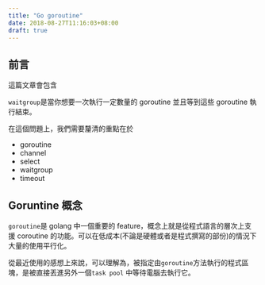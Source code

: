 ```yaml
---
title: "Go goroutine"
date: 2018-08-27T11:16:03+08:00
draft: true
---
```


## 前言

這篇文章會包含

`waitgroup`是當你想要一次執行一定數量的 goroutine 並且等到這些 goroutine 執行結束。

在這個問題上，我們需要釐清的重點在於

* goroutine 
* channel 
* select 
* waitgroup 
* timeout

## Goruntine 概念

`goroutine`是 golang 中一個重要的 feature，概念上就是從程式語言的層次上支援 coroutine 的功能。可以在低成本(不論是硬體或者是程式撰寫的部份)的情況下大量的使用平行化。

從最近使用的感想上來說，可以理解為，被指定由`goroutine`方法執行的程式區塊，是被直接丟進另外一個`task pool` 中等待電腦去執行它。



